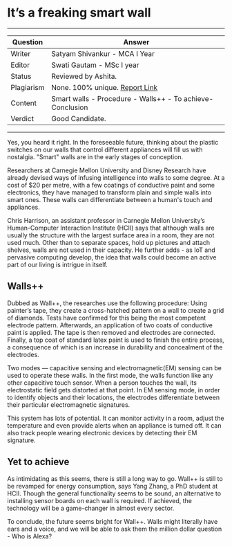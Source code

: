 # It’s a freaking smart wall

---

| Question   | Answer                                                                   |
| ---------- | ------------------------------------------------------------------------ |
| Writer     | Satyam Shivankur - MCA I Year                                            |
| Editor     | Swati Gautam - MSc I year                                                |
| Status     | Reviewed by Ashita.                                                      |
| Plagiarism | None. 100% unique. [Report Link](./plag-reports/plag-smart-walls-v1.pdf) |
| Content    | Smart walls - Procedure - Walls++ - To achieve-Conclusion                |
| Verdict    | Good Candidate.                                                          |

---

Yes, you heard it right. In the foreseeable future, thinking about the plastic switches on our walls that control different appliances will fill us with nostalgia. "Smart" walls are in the early stages of conception. 

Researchers at Carnegie Mellon University and Disney Research have already devised ways of infusing intelligence into walls to some degree. At a cost of $20 per metre, with a few coatings of conductive paint and some electronics, they have managed to transform plain and simple walls into smart ones. These walls can differentiate between a human's touch and appliances.

Chris Harrison, an assistant professor in Carnegie Mellon University’s Human-Computer Interaction Institute (HCII) says that although walls are usually the structure with the largest surface area in a room, they are not used much. Other than to separate spaces, hold up pictures and attach shelves, walls are not used in their capacity. He further adds - as IoT and pervasive computing develop, the idea that walls could become an active part of our living is intrigue in itself.

## Walls++
Dubbed as Wall++, the researches use the following procedure: Using painter’s tape, they create a cross-hatched pattern on a wall to create a grid of diamonds. Tests have confirmed for this being the most competent electrode pattern. Afterwards, an application of two coats of conductive paint is applied. The tape is then removed and electrodes are connected. Finally,  a top coat of standard latex paint is used to finish the entire process, a consequence of which is an increase in durability and concealment of the electrodes.

Two modes — capacitive sensing and electromagnetic(EM) sensing can be used to operate these walls. In the first mode, the walls function like any other capacitive touch sensor. When a person touches the wall, its electrostatic field gets distorted at that point. In EM sensing mode, in order to identify objects and their locations, the electrodes differentiate between their particular electromagnetic signatures.

This system has lots of potential. It can monitor activity in a room, adjust the temperature and even provide alerts when an appliance is turned off. It can also track people wearing electronic devices by detecting their EM signature.

## Yet to achieve
As intimidating as this seems, there is still a long way to go. Wall++ is still to be revamped for energy consumption, says Yang Zhang, a PhD student at HCII. Though the general functionality seems to be sound, an alternative to installing sensor boards on each wall is required. If achieved, the technology will be a game-changer in almost every sector.

To conclude, the future seems bright for Wall++. Walls might literally have ears and a voice, and we will be able to ask them the million dollar question - Who is Alexa?

